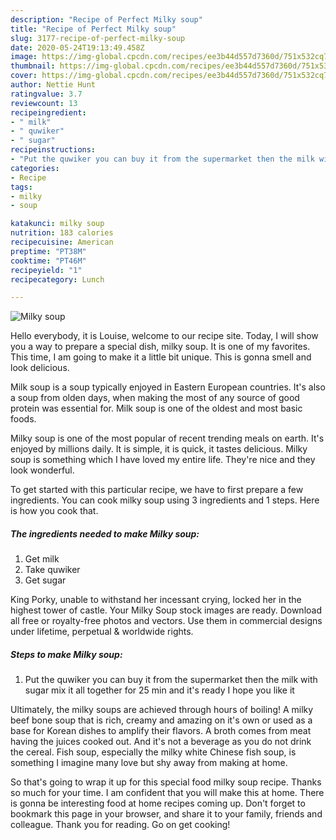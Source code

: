 ```yaml
---
description: "Recipe of Perfect Milky soup"
title: "Recipe of Perfect Milky soup"
slug: 3177-recipe-of-perfect-milky-soup
date: 2020-05-24T19:13:49.458Z
image: https://img-global.cpcdn.com/recipes/ee3b44d557d7360d/751x532cq70/milky-soup-recipe-main-photo.jpg
thumbnail: https://img-global.cpcdn.com/recipes/ee3b44d557d7360d/751x532cq70/milky-soup-recipe-main-photo.jpg
cover: https://img-global.cpcdn.com/recipes/ee3b44d557d7360d/751x532cq70/milky-soup-recipe-main-photo.jpg
author: Nettie Hunt
ratingvalue: 3.7
reviewcount: 13
recipeingredient:
- " milk"
- " quwiker"
- " sugar"
recipeinstructions:
- "Put the quwiker you can buy it from the supermarket then the milk with sugar mix it all together for 25 min and it&#39;s ready I hope you like it"
categories:
- Recipe
tags:
- milky
- soup

katakunci: milky soup 
nutrition: 183 calories
recipecuisine: American
preptime: "PT38M"
cooktime: "PT46M"
recipeyield: "1"
recipecategory: Lunch

---
```



![Milky soup](https://img-global.cpcdn.com/recipes/ee3b44d557d7360d/751x532cq70/milky-soup-recipe-main-photo.jpg)

Hello everybody, it is Louise, welcome to our recipe site. Today, I will show you a way to prepare a special dish, milky soup. It is one of my favorites. This time, I am going to make it a little bit unique. This is gonna smell and look delicious.

Milk soup is a soup typically enjoyed in Eastern European countries. It&#39;s also a soup from olden days, when making the most of any source of good protein was essential for. Milk soup is one of the oldest and most basic foods.

Milky soup is one of the most popular of recent trending meals on earth. It's enjoyed by millions daily. It is simple, it is quick, it tastes delicious. Milky soup is something which I have loved my entire life. They're nice and they look wonderful.


To get started with this particular recipe, we have to first prepare a few ingredients. You can cook milky soup using 3 ingredients and 1 steps. Here is how you cook that.

<!--inarticleads1-->

##### The ingredients needed to make Milky soup:

1. Get  milk
1. Take  quwiker
1. Get  sugar


King Porky, unable to withstand her incessant crying, locked her in the highest tower of castle. Your Milky Soup stock images are ready. Download all free or royalty-free photos and vectors. Use them in commercial designs under lifetime, perpetual &amp; worldwide rights. 

<!--inarticleads2-->

##### Steps to make Milky soup:

1. Put the quwiker you can buy it from the supermarket then the milk with sugar mix it all together for 25 min and it&#39;s ready I hope you like it


Ultimately, the milky soups are achieved through hours of boiling! A milky beef bone soup that is rich, creamy and amazing on it&#39;s own or used as a base for Korean dishes to amplify their flavors. A broth comes from meat having the juices cooked out. And it&#39;s not a beverage as you do not drink the cereal. Fish soup, especially the milky white Chinese fish soup, is something I imagine many love but shy away from making at home. 

So that's going to wrap it up for this special food milky soup recipe. Thanks so much for your time. I am confident that you will make this at home. There is gonna be interesting food at home recipes coming up. Don't forget to bookmark this page in your browser, and share it to your family, friends and colleague. Thank you for reading. Go on get cooking!
